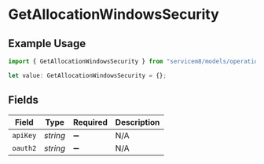 # GetAllocationWindowsSecurity

## Example Usage

```typescript
import { GetAllocationWindowsSecurity } from "servicem8/models/operations";

let value: GetAllocationWindowsSecurity = {};
```

## Fields

| Field              | Type               | Required           | Description        |
| ------------------ | ------------------ | ------------------ | ------------------ |
| `apiKey`           | *string*           | :heavy_minus_sign: | N/A                |
| `oauth2`           | *string*           | :heavy_minus_sign: | N/A                |